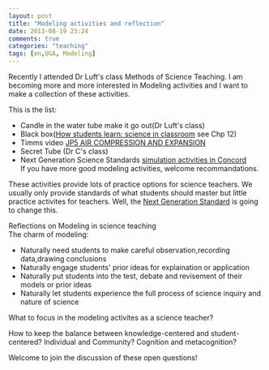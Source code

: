 ```yaml
---
layout: post
title: "Modeling activities and reflection"
date: 2013-08-19 23:24
comments: true
categories: "teaching"
tags: [en,UGA, Modeling]
---
```

Recently I attended Dr Luft's class Methods of Science Teaching. I am becoming more and more interested in Modeling activities and I want to make a collection of these activities.  

This is the list:  
-	Candle in the water tube make it go out(Dr Luft's class)  
-	Black box([How students learn: science in classroom](http://www.nap.edu/catalog.php?record_id=11102) see Chp 12)  
-	Timms video [JP5 AIR COMPRESSION AND EXPANSION](http://timssvideo.com/72)  
-	Secret Tube (Dr C's class)  
-	Next Generation Science Standards [simulation activities in Concord](http://concord.org/ngss/)  
If you have more good modeling activities, welcome recommandations.  

These activities provide lots of practice options for science teachers. We usually only provide standards of what students should master but little practice activites for teachers. Well, the [Next Generation Standard](http://www.nextgenscience.org/next-generation-science-standards) is going to change this.  

Reflections on Modeling in science teaching  
The charm of modeling:  
-	Naturally need students to make careful observation,recording data,drawing conclusions  
-	Naturally engage students' prior ideas for explaination or application  
-	Naturally put students into the test, debate and revisement of their models or prior ideas  
-	Naturally let students experience the full process of science inquiry and nature of science  

What to focus in the modeling activites as a science teacher?

How to keep the balance between knowledge-centered and student-centered? Individual and Community? Cognition and metacognition?  

Welcome to join the discussion of these open questions!  